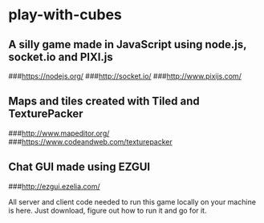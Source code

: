 # play-with-cubes
## A silly game made in JavaScript using node.js, socket.io and PIXI.js

###https://nodejs.org/
###http://socket.io/
###http://www.pixijs.com/

## Maps and tiles created with Tiled and TexturePacker
###http://www.mapeditor.org/
###https://www.codeandweb.com/texturepacker

## Chat GUI made using EZGUI
###http://ezgui.ezelia.com/

All server and client code needed to run this game locally on your machine is here. Just download, figure out how to run it and go for it.
